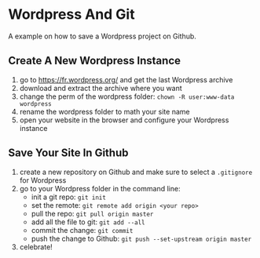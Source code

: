 # Wordpress And Git
A example on how to save a Wordpress project on Github.

## Create A New Wordpress Instance

1. go to https://fr.wordpress.org/ and get the last Wordpress archive
2. download and extract the archive where you want
3. change the perm of the wordpress folder: `chown -R user:www-data wordpress`
4. rename the wordpress folder to math your site name
5. open your website in the browser and configure your Wordpress instance

## Save Your Site In Github

1. create a new repository on Github and make sure to select a `.gitignore` for Wordpress
2. go to your Wordpress folder in the command line:
    - init a git repo: `git init`
    - set the remote: `git remote add origin <your repo>`
    - pull the repo: `git pull origin master`
    - add all the file to git: `git add --all`
    - commit the change: `git commit`
    - push the change to Github: `git push --set-upstream origin master`
3. celebrate!
